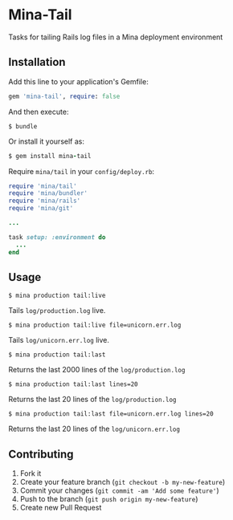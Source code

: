 # Mina-Tail

Tasks for tailing Rails log files in a Mina deployment environment

## Installation

Add this line to your application's Gemfile:

```rb
gem 'mina-tail', require: false
```

And then execute:

```shell
$ bundle
```

Or install it yourself as:

```rb
$ gem install mina-tail
```

Require `mina/tail` in your `config/deploy.rb`:

```rb
require 'mina/tail'
require 'mina/bundler'
require 'mina/rails'
require 'mina/git'

...

task setup: :environment do
  ...
end
```

## Usage

```shell
$ mina production tail:live
```

Tails `log/production.log` live.

```shell
$ mina production tail:live file=unicorn.err.log
```

Tails `log/unicorn.err.log` live.

```shell
$ mina production tail:last
```

Returns the last 2000 lines of the `log/production.log`

```shell
$ mina production tail:last lines=20
```

Returns the last 20 lines of the `log/production.log`

```shell
$ mina production tail:last file=unicorn.err.log lines=20
```

Returns the last 20 lines of the `log/unicorn.err.log`

## Contributing

1. Fork it
2. Create your feature branch (`git checkout -b my-new-feature`)
3. Commit your changes (`git commit -am 'Add some feature'`)
4. Push to the branch (`git push origin my-new-feature`)
5. Create new Pull Request
